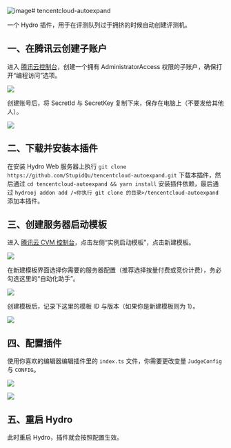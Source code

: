 ![image](https://github.com/user-attachments/assets/0f010f0b-253a-450b-a56f-a16a8e821441)# tencentcloud-autoexpand

一个 Hydro 插件，用于在评测队列过于拥挤的时候自动创建评测机。

## 一、在腾讯云创建子账户

进入 [腾讯云控制台](https://console.cloud.tencent.com/cam/user/create?systemType=FastCreateV2)，创建一个拥有 AdministratorAccess 权限的子账户，确保打开“编程访问”选项。

![](https://img.zshfoj.com/8f511964f0ba835b7bcdcc3cc85d25715cd52f9d7fffb1b2092fed25e0f5fd62.png)

创建账号后，将 SecretId 与 SecretKey 复制下来，保存在电脑上（不要发给其他人）。

![](https://img.zshfoj.com/d6413f9a6cd6ec7dcf942f6609ec32e48654dbf85fcdf6e70d71b8761a1bd605.png)

## 二、下载并安装本插件

在安装 Hydro Web 服务器上执行 `git clone https://github.com/StupidQu/tencentcloud-autoexpand.git` 下载本插件，然后通过 `cd tencentcloud-autoexpand && yarn install` 安装插件依赖，最后通过 `hydrooj addon add /<你执行 git clone 的目录>/tencentcloud-autoexpand` 添加本插件。

## 三、创建服务器启动模板

进入 [腾讯云 CVM 控制台](https://console.cloud.tencent.com/cvm/overview)，点击左侧“实例启动模板”，点击新建模板。

![](https://img.zshfoj.com/e9d51b46d49b0d16e0cd285865eda6d90b27971d80bac1949d707ff083f68b40.png)

在新建模板界面选择你需要的服务器配置（推荐选择按量付费或竞价计费），务必勾选这里的“自动化助手”。

![](https://img.zshfoj.com/42012b3b885b0fdc1bb0a5562753df06ff52705714d3f414d442d0c0f8b64f7a.png)

创建模板后，记录下这里的模板 ID 与版本（如果你是新建模板则为 1）。

![](https://img.zshfoj.com/5ae256372ccfc1d9e51f09c74d1cebf240447ffb4d3a904498f8c6c28bc1aa80.png)

## 四、配置插件

使用你喜欢的编辑器编辑插件里的 `index.ts` 文件，你需要更改变量 `JudgeConfig` 与 `CONFIG`。

![](https://img.zshfoj.com/29764f1c6a34753e3ba629efe992e89d13ccbfdb61f9eb3711f0b25b341057dd.png)

![](https://img.zshfoj.com/70513e2b367290c61d48b817bb539eb9c5385cab1ef372573695b07830fa62d9.png)

## 五、重启 Hydro

此时重启 Hydro，插件就会按照配置生效。
